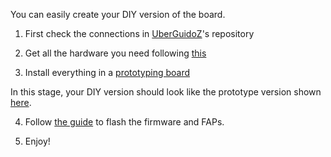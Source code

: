 You can easily create your DIY version of the board. 

1. First check the connections in [UberGuidoZ](https://github.com/UberGuidoZ/Flipper/blob/main/GPIO/ReadMe.md#documenting-adventures-with-the-gpio)'s repository

2. Get all the hardware you need following [this](Features)

3. Install everything in a [prototyping board](https://shop.flipperzero.one/products/proto-boards)

In this stage, your DIY version should look like the prototype version shown [here](Versions#prototype-dec-2023).

4. Follow [the guide](First-steps) to flash the firmware and FAPs.

5. Enjoy!